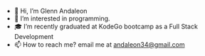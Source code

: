 - 👋 Hi, I’m Glenn Andaleon
- 👀 I’m interested in programming.
- 🎓 I’m recently graduated at KodeGo bootcamp as a Full Stack Development
- 📫 How to reach me? email me at andaleon34@gmail.com

<!---
IstongKoloy/IstongKoloy is a ✨ special ✨ repository because its `README.md` (this file) appears on your GitHub profile.
You can click the Preview link to take a look at your changes.
--->
